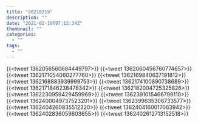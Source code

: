 ```yaml
---
title: "20210219"
description: ""
date: "2021-02-19T07:12:34Z"
thumbnail: ""
categories:
  - ""
tags:
  - ""
---
```

{{<tweet   1362056560684449797>}}
{{<tweet   1362060456760774657>}}
{{<tweet   1362171054060277760>}}
{{<tweet   1362169840627191812>}}
{{<tweet   1362168883939999753>}}
{{<tweet   1362174100890738689>}}
{{<tweet   1362171846238478342>}}
{{<tweet   1362182004725325826>}}
{{<tweet   1362230959429459969>}}
{{<tweet   1362391015466799110>}}
{{<tweet   1362400049737523201>}}
{{<tweet   1362399635306733577>}}
{{<tweet   1362404260835512320>}}
{{<tweet   1362404160017063942>}}
{{<tweet   1362402836059803655>}}
{{<tweet   1362402612713152518>}}
